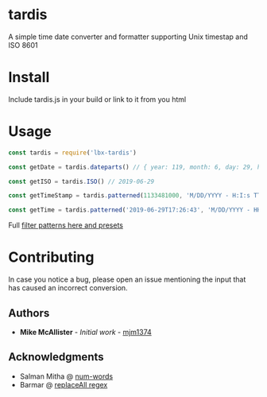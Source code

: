 # tardis
A simple time date converter and formatter supporting Unix timestap and ISO 8601


# Install

 
Include tardis.js in your build or link to it from you html
 



# Usage

```javascript
const tardis = require('lbx-tardis')

const getDate = tardis.dateparts() // { year: 119, month: 6, day: 29, hour: 13, min: '04', sec: '12', fullYear: 2019, shortYear: '19', wordYear: 'two thousand and nineteen',  fullMonth: 'June',  shortMonth: 'Jun',....}

const getISO = tardis.ISO() // 2019-06-29

const getTimeStamp = tardis.patterned(1133481000, 'M/DD/YYYY - H:I:s TT tt'); // { pattern: '12/02/2005 - 18:50:{{26}} PM pm', time: 1133481000 }

const getTime = tardis.patterned('2019-06-29T17:26:43', 'M/DD/YYYY - HH:II:SS tt'); //{ pattern: '6/30/2019 - 18:26:43 pm', time: '2019-06-29T17:26:43' }

```
 Full [filter patterns here and presets](https://docs.google.com/spreadsheets/d/1SVNrBFcKqkojN59xQNyeA3mvNxvX8pwgXzKj9JABAtw/edit#gid=0)

# Contributing

In case you notice a bug, please open an issue mentioning the input that has caused an incorrect conversion.


## Authors

* **Mike McAllister** - *Initial work* - [mjm1374](https://github.com/mjm1374)

## Acknowledgments

* Salman Mitha @ [num-words ](https://github.com/salmanm/num-words)
* Barmar @ [replaceAll regex](https://stackoverflow.com/users/1491895/barmar)

